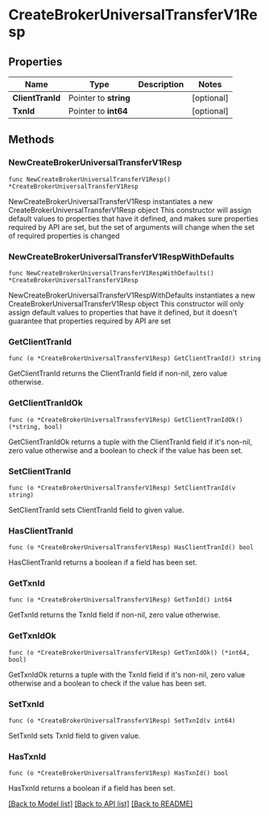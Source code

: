 # CreateBrokerUniversalTransferV1Resp

## Properties

Name | Type | Description | Notes
------------ | ------------- | ------------- | -------------
**ClientTranId** | Pointer to **string** |  | [optional] 
**TxnId** | Pointer to **int64** |  | [optional] 

## Methods

### NewCreateBrokerUniversalTransferV1Resp

`func NewCreateBrokerUniversalTransferV1Resp() *CreateBrokerUniversalTransferV1Resp`

NewCreateBrokerUniversalTransferV1Resp instantiates a new CreateBrokerUniversalTransferV1Resp object
This constructor will assign default values to properties that have it defined,
and makes sure properties required by API are set, but the set of arguments
will change when the set of required properties is changed

### NewCreateBrokerUniversalTransferV1RespWithDefaults

`func NewCreateBrokerUniversalTransferV1RespWithDefaults() *CreateBrokerUniversalTransferV1Resp`

NewCreateBrokerUniversalTransferV1RespWithDefaults instantiates a new CreateBrokerUniversalTransferV1Resp object
This constructor will only assign default values to properties that have it defined,
but it doesn't guarantee that properties required by API are set

### GetClientTranId

`func (o *CreateBrokerUniversalTransferV1Resp) GetClientTranId() string`

GetClientTranId returns the ClientTranId field if non-nil, zero value otherwise.

### GetClientTranIdOk

`func (o *CreateBrokerUniversalTransferV1Resp) GetClientTranIdOk() (*string, bool)`

GetClientTranIdOk returns a tuple with the ClientTranId field if it's non-nil, zero value otherwise
and a boolean to check if the value has been set.

### SetClientTranId

`func (o *CreateBrokerUniversalTransferV1Resp) SetClientTranId(v string)`

SetClientTranId sets ClientTranId field to given value.

### HasClientTranId

`func (o *CreateBrokerUniversalTransferV1Resp) HasClientTranId() bool`

HasClientTranId returns a boolean if a field has been set.

### GetTxnId

`func (o *CreateBrokerUniversalTransferV1Resp) GetTxnId() int64`

GetTxnId returns the TxnId field if non-nil, zero value otherwise.

### GetTxnIdOk

`func (o *CreateBrokerUniversalTransferV1Resp) GetTxnIdOk() (*int64, bool)`

GetTxnIdOk returns a tuple with the TxnId field if it's non-nil, zero value otherwise
and a boolean to check if the value has been set.

### SetTxnId

`func (o *CreateBrokerUniversalTransferV1Resp) SetTxnId(v int64)`

SetTxnId sets TxnId field to given value.

### HasTxnId

`func (o *CreateBrokerUniversalTransferV1Resp) HasTxnId() bool`

HasTxnId returns a boolean if a field has been set.


[[Back to Model list]](../README.md#documentation-for-models) [[Back to API list]](../README.md#documentation-for-api-endpoints) [[Back to README]](../README.md)


